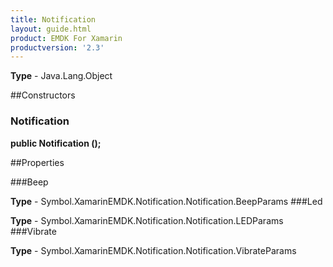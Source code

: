 ```yaml
---
title: Notification
layout: guide.html
product: EMDK For Xamarin
productversion: '2.3'
---
```


    

**Type** - Java.Lang.Object

##Constructors
### Notification 
**public Notification ();**

##Properties

###Beep

        

**Type** - Symbol.XamarinEMDK.Notification.Notification.BeepParams
###Led

        

**Type** - Symbol.XamarinEMDK.Notification.Notification.LEDParams
###Vibrate

        

**Type** - Symbol.XamarinEMDK.Notification.Notification.VibrateParams






